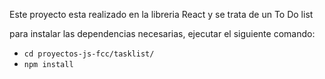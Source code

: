 Este proyecto esta realizado en la libreria React y se trata de un To Do list

para instalar las dependencias necesarias, ejecutar el siguiente comando: 
- `cd proyectos-js-fcc/tasklist/`
- `npm install`